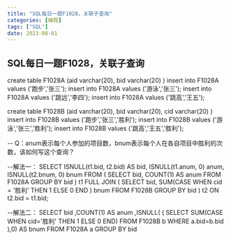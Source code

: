 ```yaml
---
title: "SQL每日一题F1028，关联子查询"
categories: [编程]
tags: ["SQL"]
date: 2023-08-01
---
```

## SQL每日一题F1028，关联子查询
create table F1028A
(aid varchar(20),
bid varchar(20)
)
insert into F1028A values ('跑步','张三');
insert into F1028A values ('游泳','张三');
insert into F1028A values ('跳远','李四');
insert into F1028A values ('跳高','王五');

create table F1028B
(aid varchar(20),
bid varchar(20),
cid varchar(20)
)
insert into F1028B values ('跑步','张三','胜利');
insert into F1028B values ('游泳','张三','胜利');
insert into F1028B values ('跳高','王五','胜利');

-- Q：anum表示每个人参加的项目数，bnum表示每个人在各自项目中胜利的次数，该如何写这个查询？

--解法一：
SELECT
ISNULL(t1.bid, t2.bid) AS bid,
ISNULL(t1.anum, 0) anum,
ISNULL(t2.bnum, 0) bnum
FROM
(
SELECT bid, COUNT(1) AS anum
FROM F1028A GROUP BY bid
) t1
FULL JOIN
(
SELECT bid,
SUM(CASE WHEN cid = '胜利' THEN 1 ELSE 0 END
) bnum
FROM F1028B GROUP BY bid
) t2 ON t2.bid = t1.bid;

--解法二：
SELECT bid
,COUNT(1) AS anum
,ISNULL(
(
SELECT SUM(CASE WHEN cid='胜利' THEN 1 ELSE 0 END)
FROM F1028B b
WHERE a.bid=b.bid
),0) AS bnum
FROM F1028A a GROUP BY bid